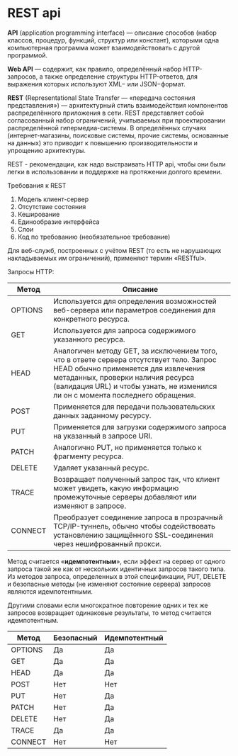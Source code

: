 # REST api

**API** (application programming interface) — описание способов
(набор классов, процедур, функций, структур или констант), которыми одна
компьютерная программа может взаимодействовать с другой программой.

**Web API** — содержит, как правило, определённый набор HTTP-запросов, а также
определение структуры HTTP-ответов, для выражения которых используют XML−
или JSON−формат.


**REST** (Representational State Transfer — «передача состояния представления») —
архитектурный стиль взаимодействия компонентов распределённого приложения в сети.
REST представляет собой согласованный набор ограничений, учитываемых при проектировании
распределённой гипермедиа-системы. В определённых случаях (интернет-магазины, поисковые
системы, прочие системы, основанные на данных) это приводит к повышению
производительности и упрощению архитектуры.

REST - рекомендации, как надо выстраивать HTTP api, чтобы они были легки в использовании
и поддержке на протяжении долгого времени.

Требования к REST
1. Модель клиент-сервер
2. Отсутствие состояния
3. Кеширование
4. Единообразие интерфейса
5. Слои
6. Код по требованию (необязательное требование)

Для веб-служб, построенных с учётом REST (то есть не нарушающих накладываемых им
ограничений), применяют термин «RESTful».

Запросы HTTP:

| Метод   | Описание                                                                                                                                                                                                                                                |
| ------- | ------------------------------------------------------------------------------------------------------------------------------------------------------------------------------------------------------------------------------------------------------- |
| OPTIONS | Используется для определения возможностей веб-сервера или параметров соединения для конкретного ресурса.                                                                                                                                                |
| GET     | Используется для запроса содержимого указанного ресурса.                                                                                                                                                                                                |
| HEAD    | Аналогичен методу GET, за исключением того, что в ответе сервера отсутствует тело. Запрос HEAD обычно применяется для извлечения метаданных, проверки наличия ресурса (валидация URL) и чтобы узнать, не изменился ли он с момента последнего обращения.|
| POST    | Применяется для передачи пользовательских данных заданному ресурсу.                                                                                                                                                                                     |
| PUT     | Применяется для загрузки содержимого запроса на указанный в запросе URI.                                                                                                                                                                                |
| PATCH   | Аналогично PUT, но применяется только к фрагменту ресурса.                                                                                                                                                                                              |
| DELETE  | Удаляет указанный ресурс.                                                                                                                                                                                                                               |
| TRACE   | Возвращает полученный запрос так, что клиент может увидеть, какую информацию промежуточные серверы добавляют или изменяют в запросе.                                                                                                                    |
| CONNECT | Преобразует соединение запроса в прозрачный TCP/IP-туннель, обычно чтобы содействовать установлению защищённого SSL-соединения через нешифрованный прокси.                                                                                               |

Метод считается «**идемпотентным**», если эффект на сервер от одного запроса такой же
как от нескольких идентичных запросов такого типа. Из методов запроса, определенных
в этой спецификации, PUT, DELETE и безопасные методы (не изменяют состояние сервера)
запросов являются идемпотентными.

Другими словами если многократное повторение одних и тех же запросов возвращает
одинаковые результаты, то метод считается идемпотентным.

| Метод | Безопасный | Идемпотентный |
| ----- | ---------- | ------------- |
|OPTIONS|Да          |Да             |
|GET    |Да          |Да             |
|HEAD   |Да          |Да             |
|POST   |Нет         |Нет            |
|PUT    |Нет         |Да             |
|PATCH  |Нет         |Да             |
|DELETE |Нет         |Да             |
|TRACE  |Да          |Да             |
|CONNECT|Нет         |Нет            |
